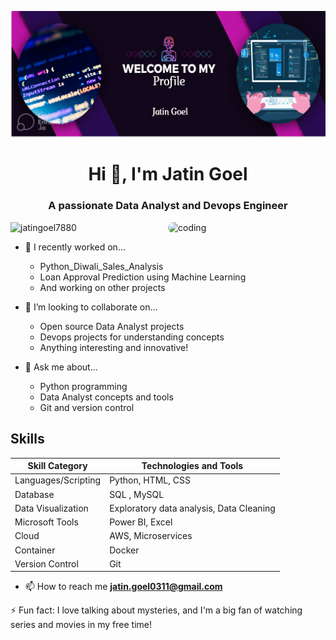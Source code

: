 ![Header](banner.jpg)
<h1 align="center">Hi 👋, I'm Jatin Goel</h1>
<h3 align="center">A passionate Data Analyst and Devops Engineer</h3>

<img align="right" alt="coding" width="50%" src="https://cdn.dribbble.com/users/1292677/screenshots/6139167/avento.gif" style="border-radius: 10px;">

<p align="left"> <img src="https://komarev.com/ghpvc/?username=jatingoel7880&label=Profile%20views&color=0e75b6&style=flat-square" alt="jatingoel7880" /> </p>

- 🌱 I recently worked on...
  - Python_Diwali_Sales_Analysis
  - Loan Approval Prediction using Machine Learning
  - And working on other projects 

- 👯 I’m looking to collaborate on...
  - Open source Data Analyst projects
  - Devops projects for understanding concepts
  - Anything interesting and innovative!

- 💬 Ask me about...
  - Python programming
  - Data Analyst concepts and tools
  - Git and version control

## Skills

| Skill Category       | Technologies and Tools               |
|----------------------|--------------------------------------|
| Languages/Scripting  | Python, HTML, CSS                    |
| Database             | SQL , MySQL                          |
| Data Visualization   | Exploratory data analysis, Data Cleaning |
| Microsoft Tools      | Power BI, Excel                      |
| Cloud                | AWS, Microservices                   |
| Container            | Docker                               |
| Version Control      | Git                                  |

- 📫 How to reach me **jatin.goel0311@gmail.com**



⚡ Fun fact: I love talking about mysteries, and I'm a big fan of watching series and movies in my free time!
